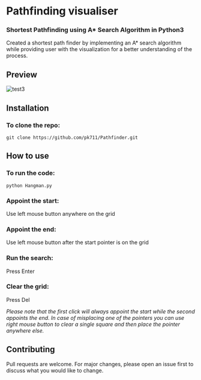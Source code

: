 # Pathfinding visualiser
### Shortest Pathfinding using A* Search Algorithm in Python3

Created a shortest path finder by implementing an A* search algorithm while providing user with the visualization for a better understanding of the process.

## Preview

![test3](https://user-images.githubusercontent.com/114118300/192074986-67a800d4-fc6e-4125-a0b0-60cd27b115ef.gif)

## Installation
### To clone the repo:
```
git clone https://github.com/pk711/Pathfinder.git
```
## How to use
### To run the code: 
```
python Hangman.py
``` 
### Appoint the start: 
Use left mouse button anywhere on the grid

### Appoint the end: 
Use left mouse button after the start pointer is on the grid

### Run the search: 
Press Enter

### Clear the grid: 
Press Del

*Please note that the first click will always appoint the start while the second appoints the end. In case of misplacing one of the pointers you can use right mouse button to clear a single square and then place the pointer anywhere else.*

## Contributing
Pull requests are welcome. For major changes, please open an issue first to discuss what you would like to change.
